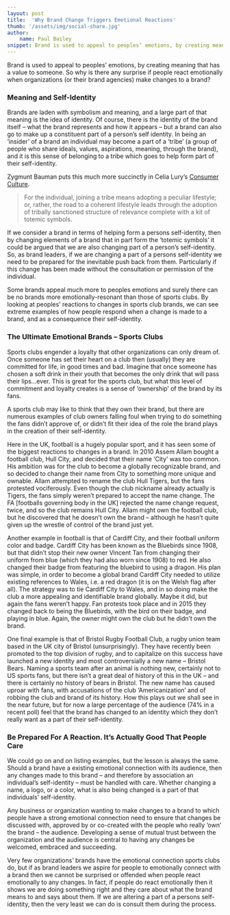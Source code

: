 ```yaml
---
layout: post
title:  'Why Brand Change Triggers Emotional Reactions'
thumb: '/assets/img/social-share.jpg'
author: 
    name: Paul Bailey
snippet: Brand is used to appeal to peoples’ emotions, by creating meaning that has a value to someone.
---
```


Brand is used to appeal to peoples’ emotions, by creating meaning that has a value to someone. So why is there any 
surprise if people react emotionally when organizations (or their brand agencies) make changes to a brand?

### Meaning and Self-Identity

Brands are laden with symbolism and meaning, and a large part of that meaning is the idea of identity. Of course, there 
is the identity of the brand itself – what the brand represents and how it appears – but a brand can also go to make up 
a constituent part of a person’s self identity. In being an ‘insider’ of a brand an individual may become a part of a 
‘tribe’ (a group of people who share ideals, values, aspirations, meaning, through the brand), and it is this sense of 
belonging to a tribe which goes to help form part of their self-identity.

Zygmunt Bauman puts this much more succinctly in Celia Lury’s <a href="https://amzn.to/2rbodXM" target="_blank">Consumer 
Culture</a>. 

>For the individual, joining a tribe means adopting a peculiar lifestyle; or, rather, the road to a 
coherent lifestyle leads through the adoption of tribally sanctioned structure of relevance complete with a kit of 
totemic symbols.

If we consider a brand in terms of helping form a persons self-identity, then by changing elements of a brand that in 
part form the ‘totemic symbols’ it could be argued that we are also changing part of a person’s self-identity. So, as 
brand leaders, if we are changing a part of a persons self-identity we need to be prepared for the inevitable push back 
from them. Particularly if this change has been made without the consultation or permission of the individual.

Some brands appeal much more to peoples emotions and surely there can be no brands more emotionally-resonant than those 
of sports clubs. By looking at peoples’ reactions to changes in sports club brands, we can see extreme examples of how 
people respond when a change is made to a brand, and as a consequence their self-identity.

### The Ultimate Emotional Brands – Sports Clubs

Sports clubs engender a loyalty that other organizations can only dream of. Once someone has set their heart on a club 
then (usually) they are committed for life, in good times and bad. Imagine that once someone has chosen a soft drink in 
their youth that becomes the only drink that will pass their lips…ever. This is great for the sports club, but what this 
level of commitment and loyalty creates is a sense of ‘ownership’ of the brand by its fans.

A sports club may like to think that they own their brand, but there are numerous examples of club owners falling foul 
when trying to do something the fans didn’t approve of, or didn’t fit their idea of the role the brand plays in the 
creation of their self-identity.

Here in the UK, football is a hugely popular sport, and it has seen some of the biggest reactions to changes in a brand. 
In 2010 Assem Allam bought a football club, Hull City, and decided that their name ‘City’ was too common. His ambition 
was for the club to become a globally recognizable brand, and so decided to change their name from City to something 
more unique and ownable. Allam attempted to rename the club Hull Tigers, but the fans protested vociferously. Even 
though the club nickname already actually is Tigers, the fans simply weren’t prepared to accept the name change. The 
FA [footballs governing body in the UK] rejected the name change request, twice, and so the club remains Hull City. 
Allam might own the football club, but he discovered that he doesn’t own the brand – although he hasn’t quite given up 
the wrestle of control of the brand just yet.

Another example in football is that of Cardiff City, and their football uniform color and badge. Cardiff City has been 
known as the Bluebirds since 1908, but that didn’t stop their new owner Vincent Tan from changing their uniform from 
blue (which they had also worn since 1908) to red. He also changed their badge from featuring the bluebird to using a 
dragon. His plan was simple, in order to become a global brand Cardiff City needed to utilize existing references to 
Wales, i.e. a red dragon (it is on the Welsh flag after all). The strategy was to tie Cardiff City to Wales, and in so 
doing make the club a more appealing and identifiable brand globally. Maybe it did, but again the fans weren’t happy. 
Fan protests took place and in 2015 they changed back to being the Bluebirds, with the bird on their badge, and playing 
in blue. Again, the owner might own the club but he didn’t own the brand.

One final example is that of Bristol Rugby Football Club, a rugby union team based in the UK city of Bristol 
(unsurprisingly). They have recently been promoted to the top division of rugby, and to capitalize on this success have 
launched a new identity and most controversially a new name – Bristol Bears. Naming a sports team after an animal is 
nothing new, certainly not to US sports fans, but there isn’t a great deal of history of this in the UK – and there is 
certainly no history of bears in Bristol. The new name has caused uproar with fans, with accusations of the club 
‘Americanization’ and of robbing the club and brand of its history. How this plays out we shall see in the near future, 
but for now a large percentage of the audience (74% in a recent poll) feel that the brand has changed to an identity 
which they don’t really want as a part of their self-identity.

### Be Prepared For A Reaction. It’s Actually Good That People Care

We could go on and on listing examples, but the lesson is always the same. Should a brand have a existing emotional 
connection with its audience, then any changes made to this brand – and therefore by association an individual’s 
self-identity – must be handled with care. Whether changing a name, a logo, or a color, what is also being changed is a 
part of that individuals’ self-identity.

Any business or organization wanting to make changes to a brand to which people have a strong emotional connection need 
to ensure that changes be discussed with, approved by or co-created with the people who really ‘own’ the brand – the 
audience. Developing a sense of mutual trust between the organization and the audience is central to having any changes 
be welcomed, embraced and succeeding.

Very few organizations’ brands have the emotional connection sports clubs do, but if as brand leaders we aspire for 
people to emotionally connect with a brand then we cannot be surprised or offended when people react emotionally to any 
changes. In fact, if people do react emotionally then it shows we are doing something right and they care about what the 
brand means to and says about them. If we are altering a part of a persons self-identity, then the very least we can do 
is consult them during the process.